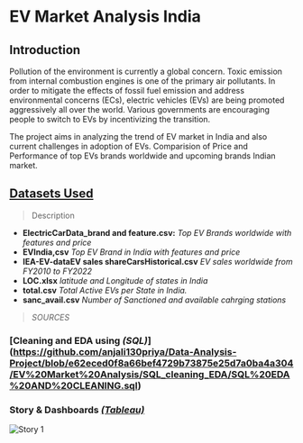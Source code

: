 # EV Market Analysis India

## Introduction

Pollution of the environment is currently a global concern. Toxic emission from internal combustion engines is one of the primary air pollutants. In order to mitigate the effects of fossil fuel emission and address environmental concerns (ECs), electric vehicles (EVs) are being promoted aggressively all over the world. Various governments are encouraging people to switch to EVs by incentivizing the transition. 

The project aims in analyzing the trend of EV market in India and also current challenges in adoption of EVs. Comparision of Price and Performance of top EVs brands worldwide and upcoming brands Indian market.



## [Datasets Used](https://github.com/anjali130priya/Data-Analysis-Project/tree/main/EV%20Market%20Analysis/Datasets)
> Description
- **ElectricCarData_brand and feature.csv:** *Top EV Brands worldwide with features and price*
- **EVIndia,csv** *Top EV Brand in India with features and price*
- **IEA-EV-dataEV sales shareCarsHistorical.csv** *EV sales worldwide from FY2010 to FY2022*
- **LOC.xlsx** *latitude and Longitude of states in India*
- **total.csv** *Total Active EVs per State in India.*
- **sanc_avail.csv** *Number of Sanctioned and available cahrging stations* 

>*SOURCES*



### [Cleaning and EDA using *(SQL)*] (https://github.com/anjali130priya/Data-Analysis-Project/blob/e62eced0f8a66bef4729b73875e25d7a0ba4a304/EV%20Market%20Analysis/SQL_cleaning_EDA/SQL%20EDA%20AND%20CLEANING.sql)



### Story & Dashboards  [*(Tableau)*](https://public.tableau.com/views/EVMarketanalysis/Story1?:language=en-US&:display_count=n&:origin=viz_share_link)

![Story 1](https://user-images.githubusercontent.com/69565322/211725037-39c47da2-c37a-447c-beed-10ba2fab0c90.png)

